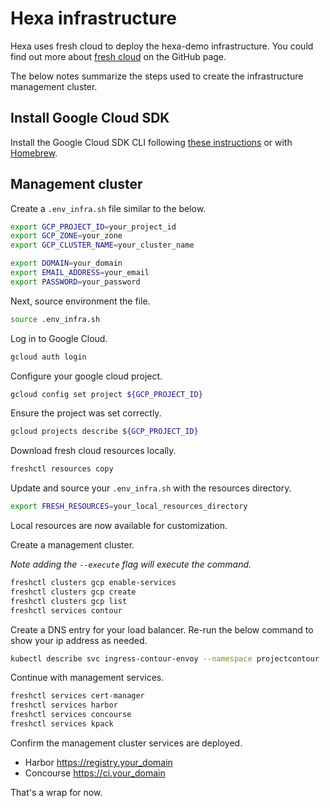 # Hexa infrastructure

Hexa uses fresh cloud to deploy the hexa-demo infrastructure. You could find
out more about [fresh cloud](https://github.com/initialcapacity/freshcloud) on the GitHub page. 

The below notes summarize the steps used to create the infrastructure management cluster.

## Install Google Cloud SDK

Install the Google Cloud SDK CLI following [these instructions](https://cloud.google.com/sdk/docs/install) or with
[Homebrew](https://formulae.brew.sh/cask/google-cloud-sdk).

## Management cluster

Create a `.env_infra.sh` file similar to the below.

```bash
export GCP_PROJECT_ID=your_project_id
export GCP_ZONE=your_zone
export GCP_CLUSTER_NAME=your_cluster_name

export DOMAIN=your_domain
export EMAIL_ADDRESS=your_email
export PASSWORD=your_password
```

Next, source environment the file.

```bash
source .env_infra.sh
```

Log in to Google Cloud.

```bash
gcloud auth login
```

Configure your google cloud project.

```bash
gcloud config set project ${GCP_PROJECT_ID}
```

Ensure the project was set correctly.

```bash
gcloud projects describe ${GCP_PROJECT_ID}
```

Download fresh cloud resources locally.

```bash
freshctl resources copy
```

Update and source your `.env_infra.sh` with the resources directory.

```bash
export FRESH_RESOURCES=your_local_resources_directory
```

Local resources are now available for customization.

Create a management cluster.

_Note adding the `--execute` flag will execute the command._

```bash
freshctl clusters gcp enable-services
freshctl clusters gcp create
freshctl clusters gcp list
freshctl services contour
```

Create a DNS entry for your load balancer. Re-run the below command to show your ip address as needed.

```bash
kubectl describe svc ingress-contour-envoy --namespace projectcontour | grep Ingress | awk '{print $3}'
```

Continue with management services.

```bash
freshctl services cert-manager
freshctl services harbor
freshctl services concourse
freshctl services kpack
```

Confirm the management cluster services are deployed.

* Harbor https://registry.your_domain
* Concourse https://ci.your_domain

That's a wrap for now.
